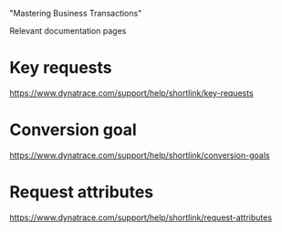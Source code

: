 "Mastering Business Transactions"

Relevant documentation pages

# Key requests
https://www.dynatrace.com/support/help/shortlink/key-requests

# Conversion goal
https://www.dynatrace.com/support/help/shortlink/conversion-goals

# Request attributes
https://www.dynatrace.com/support/help/shortlink/request-attributes

